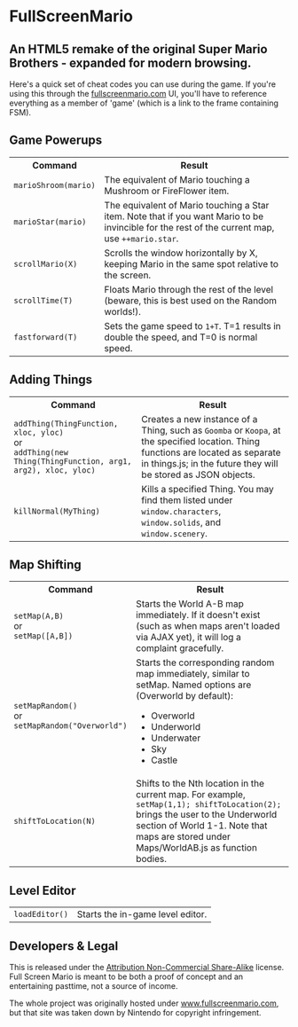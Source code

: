 FullScreenMario
===============

An HTML5 remake of the original Super Mario Brothers - expanded for modern browsing.
------------------------------------------------------------------------------------

Here's a quick set of cheat codes you can use during the game. If you're using this through the <a href="http://www.fullscreenmario.com">fullscreenmario.com</a> UI, you'll have to reference everything as a member of 'game' (which is a link to the frame containing FSM).

Game Powerups
-------------
<table>

  <tr>
    <th>Command</th>
    <th>Result</th>
  </tr>
  
  <tr>
    <td><code>marioShroom(mario)</code></td>
    <td>The equivalent of Mario touching a Mushroom or FireFlower item.</td>
  </tr>
  
  <tr>
    <td><code>marioStar(mario)</code></td>
    <td>The equivalent of Mario touching a Star item. Note that if you want Mario to be invincible for the rest of the current map, use <code>++mario.star</code>.</td>
  </tr>
  
  <tr>
    <td><code>scrollMario(X)</code></td>
    <td>Scrolls the window horizontally by X, keeping Mario in the same spot relative to the screen.</td>
  </tr>
  
  <tr>
    <td><code>scrollTime(T)</code></td>
    <td>Floats Mario through the rest of the level (beware, this is best used on the Random worlds!).</td>
  </tr>
  
  <tr>
    <td><code>fastforward(T)</code></td>
    <td>Sets the game speed to <code>1+T</code>. T=1 results in double the speed, and T=0 is normal speed.</td>
  </tr>

</table>


Adding Things
-------------
<table>

  <tr>
    <th>Command</th>
    <th>Result</th>
  </tr>
  
  <tr>
    <td>
      <code>addThing(ThingFunction, xloc, yloc)</code>
      <br>or</br>
      <code>addThing(new Thing(ThingFunction, arg1, arg2), xloc, yloc)</code>
    </td>
    <td>Creates a new instance of a Thing, such as <code>Goomba</code> or <code>Koopa</code>, at the specified location. Thing functions are located as separate in things.js; in the future they will be stored as JSON objects.</td>
  </tr>
  
  <tr>
    <td><code>killNormal(MyThing)</code></td>
    <td>Kills a specified Thing. You may find them listed under <code>window.characters</code>, <code>window.solids</code>, and <code>window.scenery</code>.</td>
  </tr>
  
</table>

Map Shifting
------------

<table>

  <tr>
    <th>Command</th>
    <th>Result</th>
  </tr>

  <tr>
    <td>
      <code>setMap(A,B)</code>
      <br>or</br>
      <code>setMap([A,B])</code>
    </td>
    <td>Starts the World A-B map immediately. If it doesn't exist (such as when maps aren't loaded via AJAX yet), it will log a complaint gracefully.</td>
  </tr>
  
  <tr>
    <td>
      <code>setMapRandom()</code>
      <br>or</br>
      <code>setMapRandom("Overworld")</code>
    </td>
    <td>Starts the corresponding random map immediately, similar to setMap. Named options are (Overworld by default):
      <ul>
        <li>Overworld</li>
        <li>Underworld</li>
        <li>Underwater</li>
        <li>Sky</li>
        <li>Castle</li>
      </ul>
    </td>
  </tr>
  
  <tr>
    <td>
      <code>shiftToLocation(N)</td>
    </td>
    <td>
      Shifts to the Nth location in the current map. For example, <code>setMap(1,1); shiftToLocation(2);</code> brings the user to the Underworld section of World 1-1. Note that maps are stored under Maps/WorldAB.js as function bodies.
    </td>
  </tr>
  
</table>


Level Editor
------------

<table>
  
  <tr>
    <td>
      <code>loadEditor()</code>
    </td>
    <td>
      Starts the in-game level editor.
    </td>
  </tr>
  
</table>

Developers & Legal
------------------

This is released under the <a href="http://creativecommons.org/licenses/by-nc-sa/3.0/">Attribution Non-Commercial Share-Alike</a> license. Full Screen Mario is meant to be both a proof of concept and an entertaining pasttime, not a source of income</a>.

The whole project was originally hosted under www.fullscreenmario.com, but that site was taken down by Nintendo for copyright infringement.